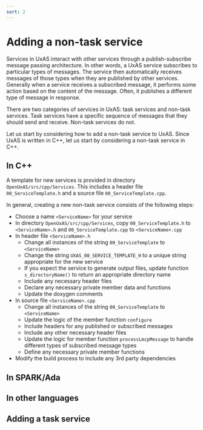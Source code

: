 ```yaml
---
sort: 2
---
```


# Adding a non-task service

Services in UxAS interact with other services through a publish-subscribe message passing 
architecture. In other words, a UxAS service subscribes to particular types of messages. The service then automatically receives messages of those types when they are published by other services. Generally when a service receives a subscribed message, it performs some action based on the content of the message. Often, it publishes a different type of message in response.

There are two categories of services in UxAS: task services and non-task services. Task services have a specific sequence of messages that they should send and receive. Non-task services do not.

Let us start by considering how to add a non-task service to UxAS. Since UxAS is written in C++, let us start by considering a non-task service in C++.


## In C++

A template for new services is provided in directory `OpenUxAS/src/cpp/Services`. This includes a header file `00_ServiceTemplate.h` and a source file `00_ServiceTemplate.cpp`.

In general, creating a new non-task service consists of the following steps:

- Choose a name `<ServiceName>` for your service
- In directory `OpenUxAS/src/cpp/Services`, copy `00_ServiceTemplate.h` to `<ServiceName>.h` and `00_ServiceTemplate.cpp` to `<ServiceName>.cpp`
- In header file `<ServiceName>.h`
  - Change all instances of the string `00_ServiceTemplate` to `<ServiceName>`
  - Change the string `UXAS_00_SERVICE_TEMPLATE_H` to a unique string appropriate for the new service
  - If you expect the service to generate output files, update function `s_directoryName()` to return an appropriate directory name
  - Include any necessary header files
  - Declare any necessary private member data and functions
  - Update the doxygen comments
- In source file `<ServiceName>.cpp`
  - Change all instances of the string `00_ServiceTemplate` to `<ServiceName>`
  - Update the logic of the member function `configure`
  - Include headers for any published or subscribed messages
  - Include any other necessary header files
  - Update the logic for member function `processLmcpMessage` to handle different types of subscribed message types
  - Define any necessary private member functions
- Modify the build process to include any 3rd party dependencies


## In SPARK/Ada

## In other languages

## Adding a task service
